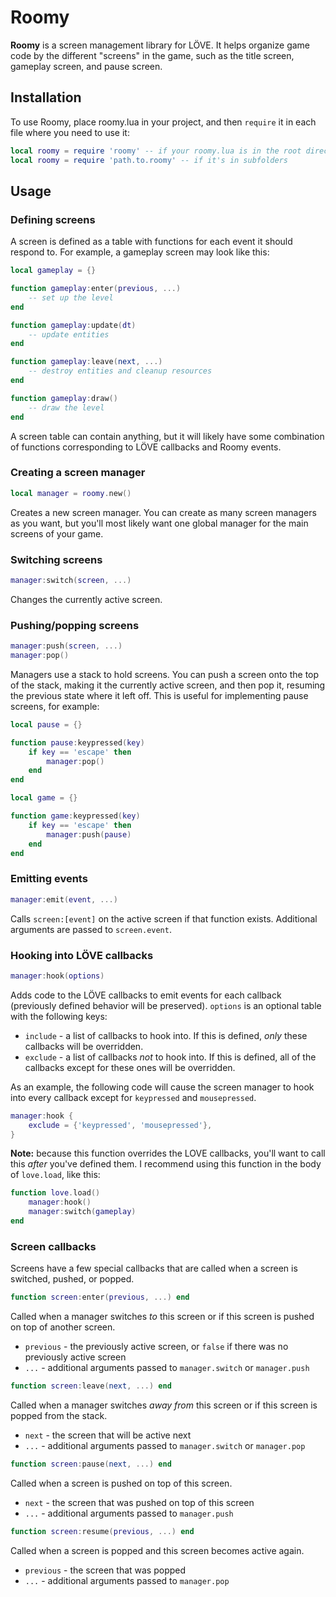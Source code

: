 # Roomy

**Roomy** is a screen management library for LÖVE. It helps organize game code by the different "screens" in the game, such as the title screen, gameplay screen, and pause screen.

## Installation

To use Roomy, place roomy.lua in your project, and then `require` it in each file where you need to use it:

```lua
local roomy = require 'roomy' -- if your roomy.lua is in the root directory
local roomy = require 'path.to.roomy' -- if it's in subfolders
```

## Usage

### Defining screens

A screen is defined as a table with functions for each event it should respond to. For example, a gameplay screen may look like this:

```lua
local gameplay = {}

function gameplay:enter(previous, ...)
	-- set up the level
end

function gameplay:update(dt)
	-- update entities
end

function gameplay:leave(next, ...)
	-- destroy entities and cleanup resources
end

function gameplay:draw()
	-- draw the level
end
```

A screen table can contain anything, but it will likely have some combination of functions corresponding to LÖVE callbacks and Roomy events.

### Creating a screen manager

```lua
local manager = roomy.new()
```

Creates a new screen manager. You can create as many screen managers as you want, but you'll most likely want one global manager for the main screens of your game.

### Switching screens

```lua
manager:switch(screen, ...)
```

Changes the currently active screen.

### Pushing/popping screens

```lua
manager:push(screen, ...)
manager:pop()
```

Managers use a stack to hold screens. You can push a screen onto the top of the stack, making it the currently active screen, and then pop it, resuming the previous state where it left off. This is useful for implementing pause screens, for example:

```lua
local pause = {}

function pause:keypressed(key)
	if key == 'escape' then
		manager:pop()
	end
end

local game = {}

function game:keypressed(key)
	if key == 'escape' then
		manager:push(pause)
	end
end
```

### Emitting events

```lua
manager:emit(event, ...)
```

Calls `screen:[event]` on the active screen if that function exists. Additional arguments are passed to `screen.event`.

### Hooking into LÖVE callbacks

```lua
manager:hook(options)
```

Adds code to the LÖVE callbacks to emit events for each callback (previously defined behavior will be preserved). `options` is an optional table with the following keys:
- `include` - a list of callbacks to hook into. If this is defined, *only* these callbacks will be overridden.
- `exclude` - a list of callbacks *not* to hook into. If this is defined, all of the callbacks except for these ones will be overridden.

As an example, the following code will cause the screen manager to hook into every callback except for `keypressed` and `mousepressed`.

```lua
manager:hook {
	exclude = {'keypressed', 'mousepressed'},
}
```

**Note:** because this function overrides the LOVE callbacks, you'll want to call this *after* you've defined them. I recommend using this function in the body of `love.load`, like this:

```lua
function love.load()
	manager:hook()
	manager:switch(gameplay)
end
```

### Screen callbacks

Screens have a few special callbacks that are called when a screen is switched, pushed, or popped.

```lua
function screen:enter(previous, ...) end
```

Called when a manager switches *to* this screen or if this screen is pushed on top of another screen.
- `previous` - the previously active screen, or `false` if there was no previously active screen
- `...` - additional arguments passed to `manager.switch` or `manager.push`

```lua
function screen:leave(next, ...) end
```

Called when a manager switches *away from* this screen or if this screen is popped from the stack.
- `next` - the screen that will be active next
- `...` - additional arguments passed to `manager.switch` or `manager.pop`

```lua
function screen:pause(next, ...) end
```

Called when a screen is pushed on top of this screen.
- `next` - the screen that was pushed on top of this screen
- `...` - additional arguments passed to `manager.push`

```lua
function screen:resume(previous, ...) end
```

Called when a screen is popped and this screen becomes active again.
- `previous` - the screen that was popped
- `...` - additional arguments passed to `manager.pop`
